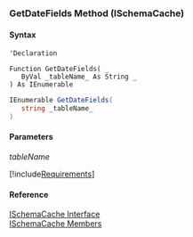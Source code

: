 ﻿### GetDateFields Method (ISchemaCache)

#### Syntax

```vbnet
'Declaration

Function GetDateFields( _
   ByVal _tableName_ As String _
) As IEnumerable
```

```csharp
IEnumerable GetDateFields( 
   string _tableName_
)
```

#### Parameters

_tableName_

[!include[Requirements](../partials/requirements.md)]

#### Reference

[ISchemaCache Interface](fcSDK~FChoice.Foundation.Schema.ISchemaCache.md)  
[ISchemaCache Members](fcSDK~FChoice.Foundation.Schema.ISchemaCache_members.md)